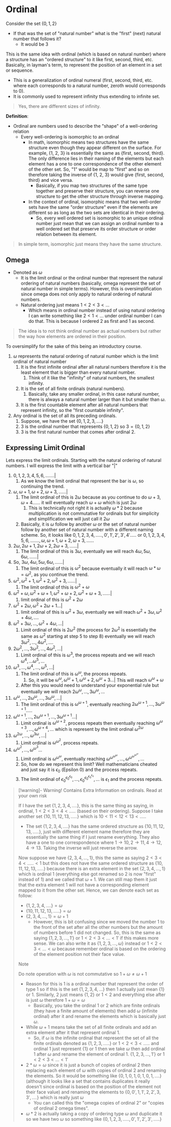 
# Ordinal
Consider the set $\{0, 1, 2\}$
- If that was the set of "natural number" what is the "first" (next) natural number that follows it?
	- It would be 3

This is the same idea with ordinal (which is based on natural number) where a structure has an "ordered structure" to it like first, second, third, etc. Basically, in layman's term, to represent the position of an element in a set or sequence.
- This is a generalization of ordinal numeral (first, second, third, etc. where each corresponds to a natural number, zeroth would corresponds to 0). 
- It is commonly used to represent infinity thus extending to infinite set. 

> Yes, there are different sizes of infinity. 


**Definition**: 
- Ordinal are numbers used to describe the "shape" of a well-ordering relation
	- Every well-ordering is isomorphic to an ordinal 
		- In math, isomorphic means two structures have the same structure even though they appear different on the surface. For example, {1, 2, 3} is essentially the same as {first, second, third}. The only difference lies in their naming of the elements but each element has a one to one correspondence of the other element of the other set. So, "1" would be map to "first" and so on therefore taking the inverse of {1, 2, 3} would give {first, second, third} and vice versa.
			- Basically, if you map two structures of the same type together and preserve their structure, you can reverse one structure to get the other structure through inverse mapping.
		- In the context of ordinal, isomorphic means that two well-order sets have the same "order structure" even if the elements are different so as long as the two sets are identical in their ordering. 
			- So, every well ordered set is isomorphic to an unique ordinal number just mean that we can assign an ordinal number to a well ordered set that preserve its order structure or order relation between its element.

> In simple term, isomorphic just means they have the same structure. 


## Omega

- Denoted as $\omega$
	- It is the limit ordinal or the ordinal number that represent the natural ordering of natural numbers (basically, omega represent the set of natural number in simple terms). However, this is oversimplification since omega does not only apply to natural ordering of natural numbers. 
	- Natural ordering just means $1< 2 < 3 <...$ 
		- Which means in ordinal number instead of using natural ordering I can write something like $2 < 1 <...$ under ordinal number I can do that. This is because I ordered 2 as first and 1 as second. 

>The idea is to not think ordinal number as actual numbers but rather the way how elements are ordered in their position.


To oversimplify for the sake of this being an introductory course. 
1. $\omega$ represents the natural ordering of natural number which is the limit ordinal of natural number
	1. It is the first infinite ordinal after all natural numbers therefore it is the least element that is bigger than every natural number. 
		1. Think of it like the "infinity" of natural numbers, the smallest infinity. 
	2. It is the set of all finite ordinals (natural numbers).
		1. Basically, take any smaller ordinal, in this case natural number, there is always a natural number larger than it but smaller than $\omega$. 
	3. It is the first countable element after all natural numbers that represent infinity, so the "first countable infinity".
2. Any ordinal is the set of all its preceding ordinals.
	1. Suppose, we have the set $\{0, 1, 2, 3,....\}$
	2. 3 is the ordinal number that represents $\{0, 1, 2\}$ so $3 = \{0, 1, 2\}$ 
	3. 3 is the first natural number that comes after ordinal 2. 



## Expressing Limit Ordinal

Lets express the limit ordinals. Starting with the natural ordering of natural numbers. I will express the limit with a vertical bar "|"
1. $0, 1, 2, 3, 4, 5, 6,....... |$ 
	1. As we know the limit ordinal that represent the bar is $\omega$, so continuing the trend.
2. $\omega, \omega + 1, \omega + 2, \omega + 3, ......|$
	1. The limit ordinal of this is $2\omega$ because as you continue to do $\omega + 3, \omega + 4......$ it will eventually reach $\omega + \omega$ which is just $2\omega$
		1. This is technically not right it is actually $\omega * 2$ because multiplication is not commutative for ordinals but for simplicity and simplification we will just call it $2\omega$ 
	2. Basically, it is $\omega$ follow by another $\omega$ or the set of natural number follow by another set of natural number with a different naming scheme. So, it looks like $0, 1, 2, 3, 4, ....., 0', 1', 2', 3', 4'.....$ or $0, 1, 2, 3, 4, 5, 6,......., \omega, \omega + 1, \omega + 2, \omega + 3, ......$ 
3. $2\omega, 2\omega + 1, 2\omega + 2, 2\omega + 3, ......|$
	1. The limit ordinal of this is $3\omega$, eventually we will reach $4\omega, 5\omega, 6\omega, ......|$
4. So, $3\omega, 4\omega, 5\omega, 6\omega, ......|$
	1. The limit ordinal of this is $\omega^2$ because eventually it will reach $\omega * \omega = \omega^2$, as you continue the trend.
5. $\omega^2, \omega^2 + 1, \omega^2 + 2, \omega^2 + 3,......|$ 
	1. The limit ordinal of this is $\omega^2 + \omega$ 
6. $\omega^2 + \omega, \omega^2 + \omega + 1, \omega^2 + \omega + 2, \omega^2 + \omega +3,......|$
	1. limit ordinal of this is $\omega^2 + 2\omega$
7. $\omega^2 + 2\omega, \omega^2 + 2\omega + 1 ...|$
	1. limit ordinal of this is $\omega^2 + 3\omega$, eventually we will reach $\omega^2 + 3\omega, \omega^2 + 4\omega, ....$
8.  $\omega^2 + 3\omega, ..., \omega^2 + 4\omega, ... |$
	1. Limit ordinal of this is $2\omega^2$ (the process for $2\omega^2$ is essentially the same as $\omega^2$ starting at step 5 to step 8) eventually we will reach $3\omega^2, ..., 4\omega^2, ....$ 
9. $2\omega^2, ..., 3\omega^2, ..., 4\omega^2, ... |$
	1. Limit ordinal of this is $\omega^3$, the process repeats and we will reach $\omega^4, ... \omega^5, ...$ 
10. $\omega^3,..., \omega^4, ..., \omega^5, ...|$ 
	1. The limit ordinal of this is $\omega^\omega$, the process repeats. 
		1. So, it will be $\omega^\omega, \omega^\omega + 1, \omega^\omega + 2, \omega^\omega + 3 ... |$ This will reach $\omega^\omega + \omega$ 
	2. After this you would need to understand your exponential rule but eventually we will reach $2\omega^\omega,..., 3\omega^\omega, ...$
11. $\omega^\omega, ..., 2\omega^\omega, ..., 3\omega^\omega, ...|$
	1. The limit ordinal of this is $\omega^{\omega + 1}$, eventually reaching $2\omega^{\omega + 1},..., 3\omega^{\omega + 1}.....$ 
12. $\omega^{\omega + 1}, ..., 2\omega^{\omega + 1}, ..., 3\omega^{\omega + 1}...|$
	1. Limit ordinal is $\omega^{\omega + 2}$, process repeats then eventually reaching $\omega^{\omega + 3}, ..., \omega^{\omega + 4}, ...$ which is represent by the limit ordinal $\omega^{2\omega}$
13. $\omega^{2\omega},..., \omega^{3\omega}, ...|$
	1. Limit ordinal is $\omega^{\omega^2}$, process repeats.
14. $\omega^{\omega^2}, ..., \omega^{\omega^3}...$
	1. Limit ordinal is $\omega^{\omega ^ \omega}$, eventually reaching $\omega^{\omega ^ {\omega^\omega}},...,\omega^{\omega ^ {\omega^{\omega ^\omega}}}, ...$
	2. So, how do we represent this limit? Well mathematicians cheated and just say it is $\epsilon_0$ (Epsilon 0) and the process repeats. 
	3. The limit ordinal of $\epsilon_{0}^{\epsilon_{0}^{\epsilon_0}},..., \epsilon_{0}^{\epsilon_{0} ^ {\epsilon_{0}^{\epsilon_0}}}, ...$ is $\epsilon_1$ and the process repeats.



>[!warning]- Warning! Contains Extra Information on ordinals. Read at your own risk
>
> If I have the set $\{1, 2, 3, 4,....\}$, this is the same thing as saying, in ordinal, $1 < 2< 3< 4< .....$ (based on their ordering). Suppose I take another set $\{10, 11, 12, 13,.....\}$ which is $10 < 11< 12< 13<.....$ 
>- The set $\{1, 2, 3, 4, ....\}$ has the same ordered structure as $\{10, 11, 12, 13, .....\}$, just with different element name therefore they are essentially the same thing if I just rename everything. They also have a one to one correspondence where $1 \to 10, 2 \to 11, 4 \to 12, 4 \to 13$. Taking the inverse will just reverse the arrow.
>
>Now suppose we have $\{2, 3, 4, ..., 1\}$, this the same as saying $2 < 3 < 4 <.....< 1$ but this does not have the same ordered structure as $\{10, 11, 12, 13,.....\}$ because there is an extra element in the set $\{2, 3, 4, ..., 1\}$ which is ordinal 1 (everything else got renamed so 2 is now "first" instead of 1) and we called that $\omega + 1$. We can still map them it just that the extra element 1 will not have a corresponding element mapped to it from the other set. Hence, we can denote each set as follow: 
>- $\{1, 2, 3, 4,....\} = \omega$
>- $\{10, 11, 12, 13,.....\} = \omega$
>- $\{2, 3, 4, ..., 1 \} = \omega + 1$
>	- However, this is bit confusing since we moved the number 1 to the front of the set after all the other numbers but the amount of numbers before 1 did not changed. So, this is the same as saying $\{1, 2, 3,..., 1'\}$ or $1 < 2 < 3<...< 1'$ if this makes more sense. We can also write it as $\{1, 2, 3,..., \omega \}$ instead or $1 < 2 < 3 < ... < \omega$ because remember ordinal is based on the ordering of the element position not their face value.
>
>>[!note]
>>
>>Do note operation with $\omega$ is not commutative so $1 + \omega \neq \omega + 1$ 
>>- Reason for this is 1 is a ordinal number that represent the order of type 1 so if this is the set  $\{1, 2, 3, 4,...\}$ then 1 actually just mean $\{1\}$ or $1$. Similarly, 2 just means $\{1, 2\}$ or $1 < 2$ and everything else after is just $\omega$ therefore $1 + \omega = \omega$ 
>>		- Basically, you take the ordinal 1 or 2 which are finite ordinals (they have a finite amount of elements) then add $\omega$ (infinite ordinal) after it and rename the elements which is basically just $\omega$. 
>>- While $\omega + 1$ means take the set of all finite ordinals and add an extra element after it that represent ordinal 1.
>>		- So, if $\omega$ is the infinite ordinal that represent the set of all the finite ordinals denoted as $\{1, 2, 3, .....\}$ or $1 < 2 < 3 <.....$ and ordinal 1 just represent $\{1\}$ or $1$ then we take $\omega$ then add ordinal 1 after $\omega$ and rename the element of ordinal 1. $\{1, 2, 3,..., 1'\}$ or $1 < 2 < 3<...< 1'$ 
>>- $2 * \omega = \omega$ since it is just a bunch of copies of ordinal 2 then replacing each element of $\omega$ with copies of ordinal 2 and renaming the elements. So it would be something like $\{0, 1, 0, 1, 0, 1, 0, 1, ....\}$ (although it looks like a set that contains duplicates it really doesn't since ordinal is based on the position of the element not their face value) and renaming the elements to $\{0, 0', 1, 1', 2, 2', 3, 3', ....\}$  which is really just $\omega$
>>		- You can called this the "omega copies of ordinal 2" or "copies of ordinal 2 omega times". 
>>- $\omega * 2$  is actually taking a copy of ordering type $\omega$ and duplicate it so we have two $\omega$ so something like $\{0, 1, 2, 3, ....., 0', 1', 2', 3', .....\}$

